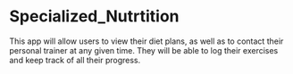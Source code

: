 # Specialized_Nutrtition  
This app will allow users to view their diet plans, as well as to contact their personal trainer at any given time. They will be able to log their exercises and keep track of all their progress.
